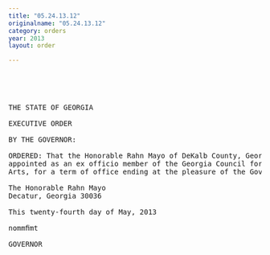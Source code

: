 ```yaml
---
title: "05.24.13.12"
originalname: "05.24.13.12"
category: orders
year: 2013
layout: order

---
```

<pre>
 

  

THE STATE OF GEORGIA

EXECUTIVE ORDER

BY THE GOVERNOR:

ORDERED: That the Honorable Rahn Mayo of DeKalb County, Georgia, is
appointed as an ex officio member of the Georgia Council for the
Arts, for a term of office ending at the pleasure of the Governor.

The Honorable Rahn Mayo
Decatur, Georgia 30036

This twenty-fourth day of May, 2013

nommﬁmt

GOVERNOR

</pre>
